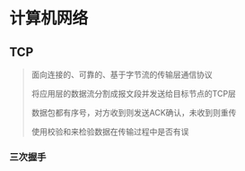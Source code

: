 # 计算机网络

## TCP

> 面向连接的、可靠的、基于字节流的传输层通信协议
>
> 将应用层的数据流分割成报文段并发送给目标节点的TCP层
>
> 数据包都有序号，对方收到则发送ACK确认，未收到则重传
>
> 使用校验和来检验数据在传输过程中是否有误 

### 三次握手                                                                                                                                                                                                                                                                                                                                                                                                                                                                                                                                                                                                                                                                                                                                                                                                                                                                                                                                                                                                                                                                                                                                                                                                                                                                                                                                                                                                                                                                                                                                                                                                                                                                                                                                                                                                                                                                                                                                                                                                                                                                                                                                                                               

